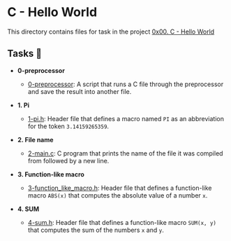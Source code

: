 # C - Hello World

This directory contains files for task in the project [0x00. C - Hello World](https://github.com/AtangfMokamogo/alx-low_level_programming/tree/main/0x00-hello_world)

## Tasks :page_with_curl:

* **0-preprocessor**
  * [0-preprocessor](https://github.com/AtangfMokamogo/alx-low_level_programming/blob/main/0x00-hello_world/0-preprocessor): A script that runs a C file through the preprocessor and save the result into another file.

* **1. Pi**
  * [1-pi.h](./1-pi.h): Header file that defines a macro named `PI` as an abbreviation
  for the token `3.14159265359`.

* **2. File name**
  * [2-main.c](./2-main.c): C program that prints the name of the file it was
  compiled from followed by a new line.

* **3. Function-like macro**
  * [3-function_like_macro.h](./3-function_like_macro.h): Header file that defines a
  function-like macro `ABS(x)` that computes the absolute value of a number `x`.

* **4. SUM**
  * [4-sum.h](./4-sum.h): Header file that defines a function-like macro `SUM(x, y)`
  that computes the sum of the numbers `x` and `y`.
